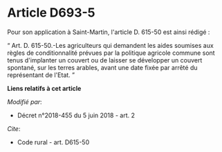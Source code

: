 # Article D693-5

Pour son application à Saint-Martin, l'article D. 615-50 est ainsi rédigé :

“ Art. D. 615-50.-Les agriculteurs qui demandent les aides soumises aux règles de conditionnalité prévues par la politique
agricole commune sont tenus d'implanter un couvert ou de laisser se développer un couvert spontané, sur les terres arables,
avant une date fixée par arrêté du représentant de l'Etat. ”

**Liens relatifs à cet article**

_Modifié par_:

  - Décret n°2018-455 du 5 juin 2018 - art. 2

_Cite_:

  - Code rural - art. D615-50
